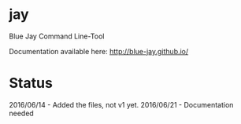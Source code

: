 # jay

Blue Jay Command Line-Tool

Documentation available here: http://blue-jay.github.io/

# Status

2016/06/14 - Added the files, not v1 yet.
2016/06/21 - Documentation needed
